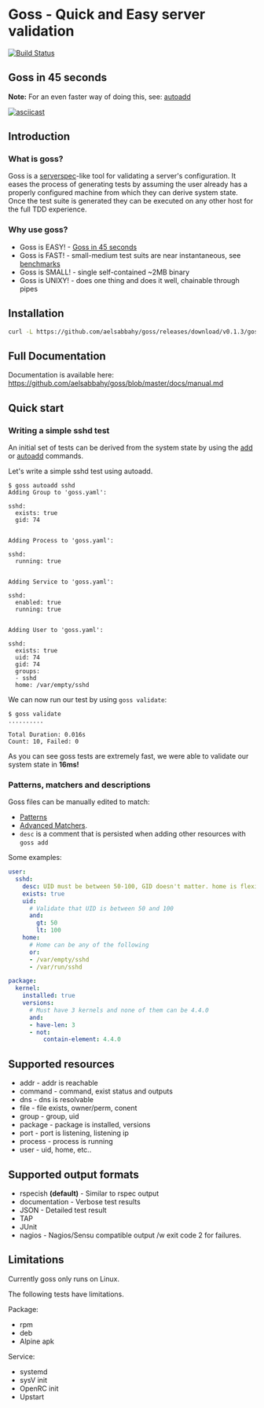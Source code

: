 # Goss - Quick and Easy server validation
[![Build Status](https://travis-ci.org/aelsabbahy/goss.svg?branch=master)](https://travis-ci.org/aelsabbahy/goss)

## Goss in 45 seconds

**Note:** For an even faster way of doing this, see: [autoadd](https://github.com/aelsabbahy/goss/blob/master/docs/manual.md#autoadd-aa---auto-add-all-matching-resources-to-test-suite)

<a href="https://asciinema.org/a/bxcuduzs3n2zo62rpe1t0s6w8?autoplay=1" target="_blank"><img src="https://cloud.githubusercontent.com/assets/6783261/10236274/b708ff8e-6871-11e5-9d39-70876f5ef8f8.gif" alt="asciicast"></a>

## Introduction

### What is goss?

Goss is a [serverspec](http://serverspec.org/)-like tool for validating a server's configuration. It eases the process of generating tests by assuming the user already has a properly configured machine from which they can derive system state. Once the test suite is generated they can be executed on any other host for the full TDD experience.

### Why use goss?

* Goss is EASY!  - [Goss in 45 seconds](#goss-in-45-seconds)
* Goss is FAST!  - small-medium test suits are near instantaneous, see [benchmarks](https://github.com/aelsabbahy/goss/wiki/Benchmarks)
* Goss is SMALL! - single self-contained ~2MB binary
* Goss is UNIXY! - does one thing and does it well, chainable through pipes

## Installation

```bash
curl -L https://github.com/aelsabbahy/goss/releases/download/v0.1.3/goss-linux-amd64 > /usr/local/bin/goss && chmod +rx /usr/local/bin/goss
```

## Full Documentation

Documentation is available here: https://github.com/aelsabbahy/goss/blob/master/docs/manual.md

## Quick start

### Writing a simple sshd test

An initial set of tests can be derived from the system state by using the [add](https://github.com/aelsabbahy/goss/blob/master/docs/manual.md#add-a---add-system-resource-to-test-suite) or [autoadd](https://github.com/aelsabbahy/goss/blob/master/docs/manual.md#autoadd-aa---auto-add-all-matching-resources-to-test-suite) commands.

Let's write a simple sshd test using autoadd.

```
$ goss autoadd sshd
Adding Group to 'goss.yaml':

sshd:
  exists: true
  gid: 74


Adding Process to 'goss.yaml':

sshd:
  running: true


Adding Service to 'goss.yaml':

sshd:
  enabled: true
  running: true


Adding User to 'goss.yaml':

sshd:
  exists: true
  uid: 74
  gid: 74
  groups:
  - sshd
  home: /var/empty/sshd

```

We can now run our test by using `goss validate`:
```
$ goss validate
..........

Total Duration: 0.016s
Count: 10, Failed: 0

```

As you can see goss tests are extremely fast, we were able to validate our system state in **16ms!**

### Patterns, matchers and descriptions
Goss files can be manually edited to match:
* [Patterns](https://github.com/aelsabbahy/goss/blob/master/docs/manual.md#patterns)
* [Advanced Matchers](https://github.com/aelsabbahy/goss/blob/master/docs/manual.md#advanced-matchers).
* `desc` is a comment that is persisted when adding other resources with `goss add`

Some examples:
```yaml
user:
  sshd:
    desc: UID must be between 50-100, GID doesn't matter. home is flexible
    exists: true
    uid:
      # Validate that UID is between 50 and 100
      and:
        gt: 50
        lt: 100
    home:
      # Home can be any of the following
      or:
      - /var/empty/sshd
      - /var/run/sshd

package:
  kernel:
    installed: true
    versions:
      # Must have 3 kernels and none of them can be 4.4.0
      and:
      - have-len: 3
      - not:
          contain-element: 4.4.0
```

## Supported resources
* addr - addr is reachable
* command - command, exist status and outputs
* dns - dns is resolvable
* file - file exists, owner/perm, conent
* group - group, uid
* package - package is installed, versions
* port - port is listening, listening ip
* process - process is running
* user - uid, home, etc..

## Supported output formats
* rspecish **(default)** - Similar to rspec output
* documentation - Verbose test results
* JSON - Detailed test result
* TAP
* JUnit
* nagios - Nagios/Sensu compatible output /w exit code 2 for failures.

## Limitations

Currently goss only runs on Linux.

The following tests have limitations.

Package:
  * rpm
  * deb
  * Alpine apk

Service:
  * systemd
  * sysV init
  * OpenRC init
  * Upstart

